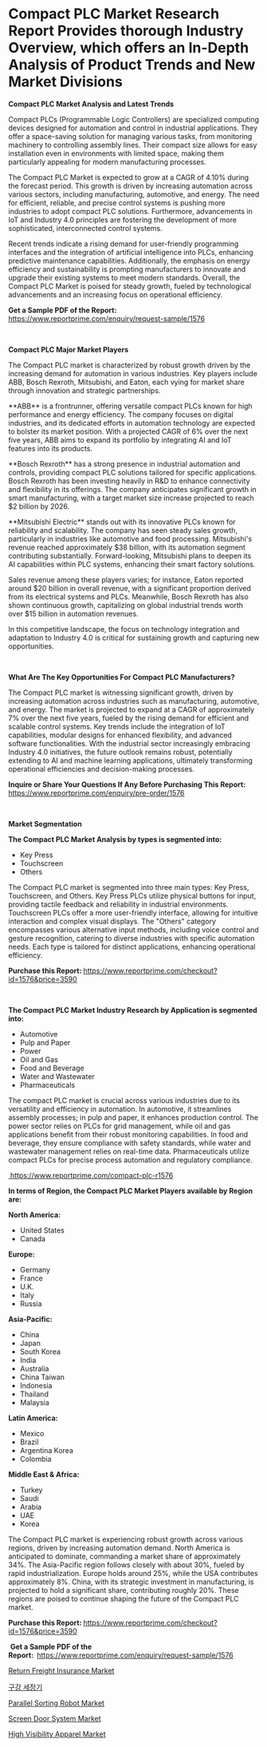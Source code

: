 <p><h1>Compact PLC Market Research Report Provides thorough Industry Overview, which offers an In-Depth Analysis of Product Trends and New Market Divisions</h1></p><p><strong>Compact PLC Market Analysis and Latest Trends</strong></p>
<p><p>Compact PLCs (Programmable Logic Controllers) are specialized computing devices designed for automation and control in industrial applications. They offer a space-saving solution for managing various tasks, from monitoring machinery to controlling assembly lines. Their compact size allows for easy installation even in environments with limited space, making them particularly appealing for modern manufacturing processes.</p><p>The Compact PLC Market is expected to grow at a CAGR of 4.10% during the forecast period. This growth is driven by increasing automation across various sectors, including manufacturing, automotive, and energy. The need for efficient, reliable, and precise control systems is pushing more industries to adopt compact PLC solutions. Furthermore, advancements in IoT and Industry 4.0 principles are fostering the development of more sophisticated, interconnected control systems.</p><p>Recent trends indicate a rising demand for user-friendly programming interfaces and the integration of artificial intelligence into PLCs, enhancing predictive maintenance capabilities. Additionally, the emphasis on energy efficiency and sustainability is prompting manufacturers to innovate and upgrade their existing systems to meet modern standards. Overall, the Compact PLC Market is poised for steady growth, fueled by technological advancements and an increasing focus on operational efficiency.</p></p>
<p><strong>Get a Sample PDF of the Report:&nbsp;</strong> <a href="https://www.reportprime.com/enquiry/request-sample/1576">https://www.reportprime.com/enquiry/request-sample/1576</a></p>
<p>&nbsp;</p>
<p><strong>Compact PLC Major Market Players</strong></p>
<p><p>The Compact PLC market is characterized by robust growth driven by the increasing demand for automation in various industries. Key players include ABB, Bosch Rexroth, Mitsubishi, and Eaton, each vying for market share through innovation and strategic partnerships.</p><p>**ABB** is a frontrunner, offering versatile compact PLCs known for high performance and energy efficiency. The company focuses on digital industries, and its dedicated efforts in automation technology are expected to bolster its market position. With a projected CAGR of 6% over the next five years, ABB aims to expand its portfolio by integrating AI and IoT features into its products.</p><p>**Bosch Rexroth** has a strong presence in industrial automation and controls, providing compact PLC solutions tailored for specific applications. Bosch Rexroth has been investing heavily in R&D to enhance connectivity and flexibility in its offerings. The company anticipates significant growth in smart manufacturing, with a target market size increase projected to reach $2 billion by 2026.</p><p>**Mitsubishi Electric** stands out with its innovative PLCs known for reliability and scalability. The company has seen steady sales growth, particularly in industries like automotive and food processing. Mitsubishi's revenue reached approximately $38 billion, with its automation segment contributing substantially. Forward-looking, Mitsubishi plans to deepen its AI capabilities within PLC systems, enhancing their smart factory solutions.</p><p>Sales revenue among these players varies; for instance, Eaton reported around $20 billion in overall revenue, with a significant proportion derived from its electrical systems and PLCs. Meanwhile, Bosch Rexroth has also shown continuous growth, capitalizing on global industrial trends worth over $15 billion in automation revenues.</p><p>In this competitive landscape, the focus on technology integration and adaptation to Industry 4.0 is critical for sustaining growth and capturing new opportunities.</p></p>
<p>&nbsp;</p>
<p><strong>What Are The Key Opportunities For Compact PLC Manufacturers?</strong></p>
<p><p>The Compact PLC market is witnessing significant growth, driven by increasing automation across industries such as manufacturing, automotive, and energy. The market is projected to expand at a CAGR of approximately 7% over the next five years, fueled by the rising demand for efficient and scalable control systems. Key trends include the integration of IoT capabilities, modular designs for enhanced flexibility, and advanced software functionalities. With the industrial sector increasingly embracing Industry 4.0 initiatives, the future outlook remains robust, potentially extending to AI and machine learning applications, ultimately transforming operational efficiencies and decision-making processes.</p></p>
<p><strong>Inquire or Share Your Questions If Any Before Purchasing This Report:</strong> <a href="https://www.reportprime.com/enquiry/pre-order/1576">https://www.reportprime.com/enquiry/pre-order/1576</a></p>
<p>&nbsp;</p>
<p><strong>Market Segmentation</strong></p>
<p><strong>The Compact PLC Market Analysis by types is segmented into:</strong></p>
<p><ul><li>Key Press</li><li>Touchscreen</li><li>Others</li></ul></p>
<p><p>The Compact PLC market is segmented into three main types: Key Press, Touchscreen, and Others. Key Press PLCs utilize physical buttons for input, providing tactile feedback and reliability in industrial environments. Touchscreen PLCs offer a more user-friendly interface, allowing for intuitive interaction and complex visual displays. The "Others" category encompasses various alternative input methods, including voice control and gesture recognition, catering to diverse industries with specific automation needs. Each type is tailored for distinct applications, enhancing operational efficiency.</p></p>
<p><strong>Purchase this Report:&nbsp;</strong><a href="https://www.reportprime.com/checkout?id=1576&price=3590">https://www.reportprime.com/checkout?id=1576&price=3590</a></p>
<p>&nbsp;</p>
<p><strong>The Compact PLC Market Industry Research by Application is segmented into:</strong></p>
<p><ul><li>Automotive</li><li>Pulp and Paper</li><li>Power</li><li>Oil and Gas</li><li>Food and Beverage</li><li>Water and Wastewater</li><li>Pharmaceuticals</li></ul></p>
<p><p>The compact PLC market is crucial across various industries due to its versatility and efficiency in automation. In automotive, it streamlines assembly processes; in pulp and paper, it enhances production control. The power sector relies on PLCs for grid management, while oil and gas applications benefit from their robust monitoring capabilities. In food and beverage, they ensure compliance with safety standards, while water and wastewater management relies on real-time data. Pharmaceuticals utilize compact PLCs for precise process automation and regulatory compliance.</p></p>
<p><a href="https://www.reportprime.com/compact-plc-r1576">&nbsp;https://www.reportprime.com/compact-plc-r1576</a></p>
<p><strong>In terms of Region, the Compact PLC Market Players available by Region are:</strong></p>
<p>
    <p> <strong> North America: </strong>
        <ul>
            <li>United States</li>
            <li>Canada</li>
        </ul>
        </p> 
    <p> <strong> Europe: </strong>
        <ul>
            <li>Germany</li>
            <li>France</li>
            <li>U.K.</li>
            <li>Italy</li>
            <li>Russia</li>
        </ul>
        </p> 
    <p> <strong> Asia-Pacific: </strong>
        <ul>
            <li>China</li>
            <li>Japan</li>
            <li>South Korea</li>
            <li>India</li>
            <li>Australia</li>
            <li>China Taiwan</li>
            <li>Indonesia</li>
            <li>Thailand</li>
            <li>Malaysia</li>
        </ul>
        </p> 
    <p> <strong> Latin America: </strong>
        <ul>
            <li>Mexico</li>
            <li>Brazil</li>
            <li>Argentina Korea</li>
            <li>Colombia</li>
        </ul>
        </p> 
    <p> <strong> Middle East & Africa: </strong>
        <ul>
            <li>Turkey</li>
            <li>Saudi</li>
            <li>Arabia</li>
            <li>UAE</li>
            <li>Korea</li>
        </ul>
    </p>
    </p>
<p><p>The Compact PLC market is experiencing robust growth across various regions, driven by increasing automation demand. North America is anticipated to dominate, commanding a market share of approximately 34%. The Asia-Pacific region follows closely with about 30%, fueled by rapid industrialization. Europe holds around 25%, while the USA contributes approximately 8%. China, with its strategic investment in manufacturing, is projected to hold a significant share, contributing roughly 20%. These regions are poised to continue shaping the future of the Compact PLC market.</p></p>
<p><strong>Purchase this Report: </strong><a href="https://www.reportprime.com/checkout?id=1576&price=3590">https://www.reportprime.com/checkout?id=1576&price=3590</a></p>
<p>&nbsp;<strong>Get a Sample PDF of the Report:&nbsp;&nbsp;</strong><a href="https://www.reportprime.com/enquiry/request-sample/1576">https://www.reportprime.com/enquiry/request-sample/1576</a></p>
<p><strong></strong></p>
<p><p><a href="https://medium.com/@priscillaalexist47/global-return-freight-insurance-market-opportunities-and-forecast-for-period-from-2024-to-2031-2dd4bc7e2d2e">Return Freight Insurance Market</a></p><p><a href="https://medium.com/@aishahocikgt/%EB%AF%B8%EB%9E%98%EB%A5%BC-%EA%B7%B8%EB%A6%AC%EB%8B%A4-%EA%B8%80%EB%A1%9C%EB%B2%8C-%EA%B5%AC%EA%B0%95-%EC%84%B8%EC%B2%99%EA%B8%B0-%EC%8B%9C%EC%9E%A5%EC%97%90-%EB%8C%80%ED%95%9C-%EC%A2%85%ED%95%A9-%EB%B6%84%EC%84%9D-2024-2031-78f5a71b2e02">구강 세정기</a></p><p><a href="https://issuu.com/reportprime-2/docs/parallel-sorting-robot-market-size-_df291b6ad31cf9">Parallel Sorting Robot Market</a></p><p><a href="https://issuu.com/reportprime-2/docs/screen-door-system-market-size-2030_498d758ced076b">Screen Door System Market</a></p><p><a href="https://www.linkedin.com/pulse/what-influencing-future-high-visibility-apparel-market-insights-tym2f?trackingId=bLplP6qWTCeE5I9yqLo9sg%3D%3D">High Visibility Apparel Market</a></p></p>